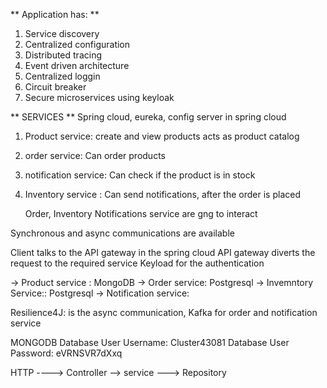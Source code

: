 ** Application has: **

1) Service discovery
2) Centralized configuration
3) Distributed tracing 
4) Event driven architecture 
5) Centralized loggin
6) Circuit breaker 
7) Secure microservices using keyloak


** SERVICES **
Spring cloud, eureka, config server in spring cloud 
1) Product service: create and view products acts as product catalog
2) order service: Can order products 
3) notification service: Can check if the product is in stock
4) Inventory service : Can send notifications, after the order is placed

   Order, Inventory Notifications service are gng to interact

Synchronous and async communications are available 

Client talks to the API gateway in the spring cloud
API gateway diverts the request to the required service
Keyload for the authentication 

-> Product service : MongoDB
-> Order service: Postgresql
-> Invemntory Service:: Postgresql
-> Notification service: 

Resilience4J: is the async communication, Kafka for order and notification service


MONGODB 
Database User Username: Cluster43081
Database User Password: eVRNSVR7dXxq

HTTP ----> Controller --> service ---> Repository 
